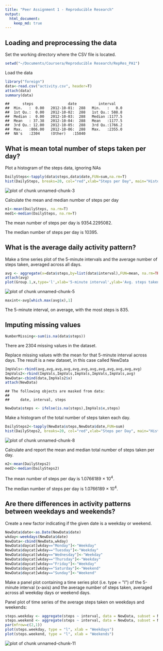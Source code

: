 ```yaml
---
title: "Peer Assignment 1 - Reproducible Research"
output: 
  html_document:
    keep_md: true
---
```



## Loading and preprocessing the data

Set the working directory where the CSV file is located.


```r
setwd("~/Documents/Coursera/Reproducible Research/RepRes_PA1")
```

Load the data


```r
library("foreign")
data<-read.csv("activity.csv", header=T)
attach(data)
summary(data)
```

```
##      steps                date          interval     
##  Min.   :  0.00   2012-10-01:  288   Min.   :   0.0  
##  1st Qu.:  0.00   2012-10-02:  288   1st Qu.: 588.8  
##  Median :  0.00   2012-10-03:  288   Median :1177.5  
##  Mean   : 37.38   2012-10-04:  288   Mean   :1177.5  
##  3rd Qu.: 12.00   2012-10-05:  288   3rd Qu.:1766.2  
##  Max.   :806.00   2012-10-06:  288   Max.   :2355.0  
##  NA's   :2304     (Other)   :15840
```

## What is mean total number of steps taken per day?

Plot a histogram of the steps data, ignoring NAs


```r
DailySteps<-tapply(data$steps,data$date,FUN=sum,na.rm=T)
hist(DailySteps, breaks=20, col="red",xlab="Steps per Day", main="Histogram of Steps")
```

![plot of chunk unnamed-chunk-3](figure/unnamed-chunk-3-1.png) 

Calculate the mean and median number of steps per day


```r
m1<-mean(DailySteps, na.rm=T)
med1<-median(DailySteps, na.rm=T)
```

The mean number of steps per day is 9354.2295082. 

The median number of steps per day is 10395.

## What is the average daily activity pattern?

Make a time series plot of the 5-minute intervals and the average number of steps taken, averaged across all days.


```r
avg <- aggregate(x=data$steps,by=list(data$interval),FUN=mean, na.rm=TRUE)
attach(avg)
plot(Group.1,x,type='l',xlab='5-minute interval',ylab='Avg. steps taken')
```

![plot of chunk unnamed-chunk-5](figure/unnamed-chunk-5-1.png) 

```r
maxint<-avg[which.max(avg$x),1]
```

The 5-minute interval, on average, with the most steps is 835.

## Imputing missing values


```r
NumberMissing<-sum(is.na(data$steps))
```

There are 2304 missing values in the dataset.

Replace missing values with the mean for that 5-minute interval across days. The result is a new dataset, in this case called NewData


```r
ImpVals<-rbind(avg,avg,avg,avg,avg,avg,avg,avg,avg,avg,avg,avg)
ImpVals2<-rbind(ImpVals,ImpVals,ImpVals,ImpVals,ImpVals,avg)
NewData<-cbind(data,ImpVals2$x)
attach(NewData)
```

```
## The following objects are masked from data:
## 
##     date, interval, steps
```

```r
NewData$steps <- ifelse(is.na(steps),ImpVals$x,steps)
```

Make a histogram of the total number of steps taken each day. 


```r
DailySteps2<-tapply(NewData$steps,NewData$date,FUN=sum)
hist(DailySteps2, breaks=20, col="red",xlab="Steps per Day", main="Histogram of Steps")
```

![plot of chunk unnamed-chunk-8](figure/unnamed-chunk-8-1.png) 

Calculate and report the mean and median total number of steps taken per day.


```r
m2<-mean(DailySteps2)
med2<-median(DailySteps2)
```

The mean number of steps per day is 1.0766189 &times; 10<sup>4</sup>. 

The median number of steps per day is 1.0766189 &times; 10<sup>4</sup>.

## Are there differences in activity patterns between weekdays and weekends?

Create a new factor indicating if the given date is a weekday or weekend.


```r
NewData$date<-as.Date(NewData$date)
wkday<-weekdays(NewData$date)
NewData<-cbind(NewData,wkday)
NewData$daycat[wkday=="Monday"]<-"Weekday"
NewData$daycat[wkday=="Tuesday"]<-"Weekday"
NewData$daycat[wkday=="Wednesday"]<-"Weekday"
NewData$daycat[wkday=="Thursday"]<-"Weekday"
NewData$daycat[wkday=="Friday"]<-"Weekday"
NewData$daycat[wkday=="Saturday"]<-"Weekend"
NewData$daycat[wkday=="Sunday"]<-"Weekend"
```

Make a panel plot containing a time series plot (i.e. type = "l") of the 5-minute interval (x-axis) and the average number of steps taken, averaged across all weekday days or weekend days.

Panel plot of time series of the average steps taken on weekdays and weekends:


```r
steps.weekday <- aggregate(steps ~ interval, data = NewData, subset = NewData$daycat=="Weekday", FUN = mean)
steps.weekend <- aggregate(steps ~ interval, data = NewData, subset = NewData$daycat=="Weekend", FUN = mean)
par(mfrow=c(2,1))
plot(steps.weekday, type = "l", xlab = "Weekdays")
plot(steps.weekend, type = "l", xlab = "Weekends")
```

![plot of chunk unnamed-chunk-11](figure/unnamed-chunk-11-1.png) 
